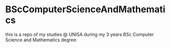 # BScComputerScienceAndMathematics
this is a repo of my studies @ UNISA during my 3 years BSc Computer Science and Mathematics degree.
